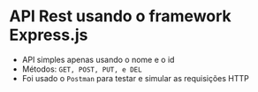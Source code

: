 # API Rest usando o framework Express.js

- API simples apenas usando o nome e o id 
- Métodos: `GET, POST, PUT, e DEL`
- Foi usado o `Postman` para testar e simular as requisições HTTP
